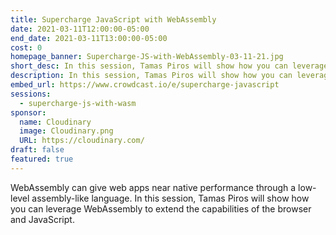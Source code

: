 ```yaml
---
title: Supercharge JavaScript with WebAssembly
date: 2021-03-11T12:00:00-05:00
end_date: 2021-03-11T13:00:00-05:00
cost: 0
homepage_banner: Supercharge-JS-with-WebAssembly-03-11-21.jpg
short_desc: In this session, Tamas Piros will show how you can leverage WebAssembly to extend the capabilities of the browser and JavaScript.
description: In this session, Tamas Piros will show how you can leverage WebAssembly to extend the capabilities of the browser and JavaScript.
embed_url: https://www.crowdcast.io/e/supercharge-javascript
sessions:
  - supercharge-js-with-wasm
sponsor:
  name: Cloudinary
  image: Cloudinary.png
  URL: https://cloudinary.com/
draft: false
featured: true
---
```


WebAssembly can give web apps near native performance through a low-level assembly-like language. In this session, Tamas Piros will show how you can leverage WebAssembly to extend the capabilities of the browser and JavaScript.
